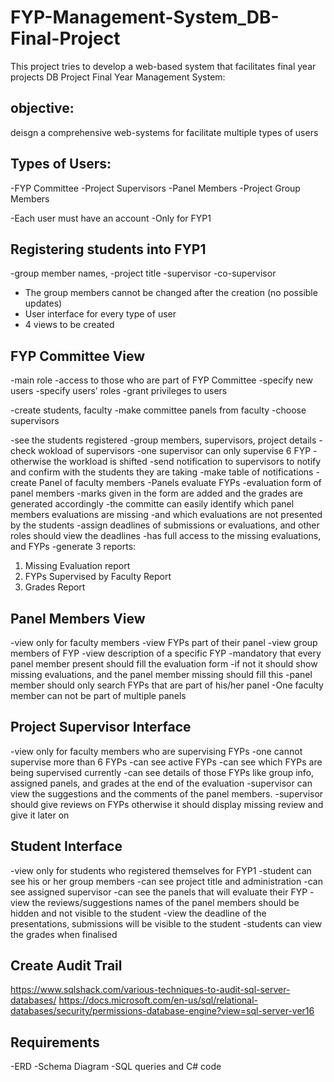 # FYP-Management-System_DB-Final-Project
This project tries to develop a web-based system that facilitates final year projects
DB Project
Final Year Management System:

## objective: 
deisgn a comprehensive web-systems for facilitate multiple types of users

## Types of Users:
-FYP Committee
-Project Supervisors
-Panel Members
-Project Group Members

-Each user must have an account
-Only for FYP1

## Registering students into FYP1
-group member names,
-project title
-supervisor
-co-supervisor

- The group members cannot be changed after the creation (no possible updates)
- User interface for every type of user
- 4 views to be created

## FYP Committee View
-main role
-access to those who are part of FYP Committee
-specify new users
-specify users’ roles
-grant privileges to users

-create students, faculty
-make committee panels from faculty
-choose supervisors  

-see the students registered
-group members, supervisors, project details
-check wokload of supervisors 
-one supervisor can only supervise 6 FYP
-otherwise the workload is shifted
-send notification to supervisors to notify and confirm with the students they are taking
-make table of notifications
-create Panel of faculty members
-Panels evaluate FYPs
-evaluation form of panel members
-marks given in the form are added and the grades are generated accordingly
-the committe can easily identify which panel members evaluations are missing
-and which evaluations are not presented by the students
-assign deadlines of submissions or evaluations, and other roles should view the deadlines
-has full access to the missing evaluations, and FYPs
-generate 3 reports:
1) Missing Evaluation report
2) FYPs Supervised by Faculty Report
3) Grades Report

## Panel Members View
-view only for faculty members
-view FYPs part of their panel
-view group members of FYP
-view description of a specific FYP
-mandatory that every panel member present should fill the evaluation form
-if not it should show missing evaluations, and the panel member missing should fill this 
-panel member should only search FYPs that are part of his/her panel
-One faculty member can not be part of multiple panels

## Project Supervisor Interface
-view only for faculty members who are supervising FYPs
-one cannot supervise more than 6 FYPs
-can see active FYPs
-can see which FYPs are being supervised currently
-can see details of those FYPs like group info, assigned panels, and grades at the end of the evaluation
-supervisor can view the suggestions and the comments of the panel members. 
-supervisor should give reviews on FYPs otherwise it should display missing review and give it later on

## Student Interface
-view only for students who registered themselves for FYP1
-student can see his or her group members
-can see project title and administration
-can see assigned supervisor
-can see the panels that will evaluate their FYP
-view the reviews/suggestions names of the panel members should be hidden and not visible to the student
-view the deadline of the presentations, submissions will be visible to the student
-students can view the grades when finalised

## Create Audit Trail
https://www.sqlshack.com/various-techniques-to-audit-sql-server-databases/
https://docs.microsoft.com/en-us/sql/relational-databases/security/permissions-database-engine?view=sql-server-ver16

## Requirements
-ERD
-Schema Diagram
-SQL queries and C# code
